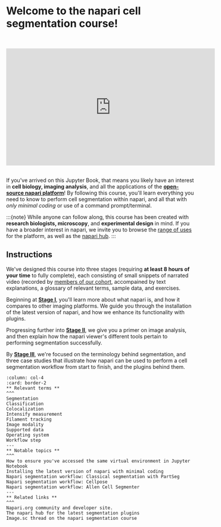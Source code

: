 # Welcome to the napari cell segmentation course!

<br><center><iframe width="560" height="315" src="https://www.youtube.com/embed/VXdFOcBCto4" title="YouTube video player" frameborder="0" allow="accelerometer; autoplay; clipboard-write; encrypted-media; gyroscope; picture-in-picture" allowfullscreen></iframe></center> <br>

If you've arrived on this Jupyter Book, that means you likely have an interest in **cell biology, imaging analysis**, and all the applications of the [**open-source napari platform**](https://www.napari.org)! By following this course, you'll learn everything you need to know to perform cell segmentation within napari, and all that with *only minimal coding* or use of a command prompt/terminal. 

:::{note}
While anyone can follow along, this course has been created with **research biologists, microscopy**, and **experimental design** in mind. If you have a broader interest in napari, we invite you to browse the [range of uses](https://www.napari.org/gallery.html) for the platform, as well as the [napari hub](https://www.napari-hub.com).
:::

## Instructions

We've designed this course into three stages (requiring **at least 8 hours of your time** to fully complete), each consisting of small snippets of narrated video (recorded by [members of our cohort](preface/landing.md), accompained by text explanations, a glossary of relevant terms, sample data, and exercises. 

Beginning at **[Stage I](onboard/landing.md)**, you'll learn more about what napari is, and how it compares to other imaging platforms. We guide you through the installation of the latest version of napari, and how we enhance its functionality with plugins. 

Progressing further into **[Stage II](primer/landing.md)**, we give you a primer on image analysis, and then explain how the napari viewer's different tools pertain to performing segmentation successfully. 

By **[Stage III](workflow/landing.md)**, we're focused on the terminology behind segmentation, and three case studies that illustrate how napari can be used to perform a cell segmentation workflow from start to finish, and the plugins behind them. 


````{panels}
:column: col-4
:card: border-2
** Relevant terms **
^^^
Segmentation
Classification
Colocalization
Intensify measurement
Filament tracking
Image modality
Supported data
Operating system
Workflow step
---
** Notable topics **
^^^
How to ensure you've accessed the same virtual environment in Jupyter Notebook
Installing the latest version of napari with minimal coding
Napari segmentation workflow: Classical segmentation with PartSeg 
Napari segmentation workflow: Cellpose
Napari segmentation workflow: Allen Cell Segmenter
---
** Related links **
^^^
Napari.org community and developer site.
The napari hub for the latest segmentation plugins
Image.sc thread on the napari segmentation course

````


